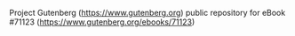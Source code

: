 Project Gutenberg (https://www.gutenberg.org) public repository for
eBook #71123 (https://www.gutenberg.org/ebooks/71123)
